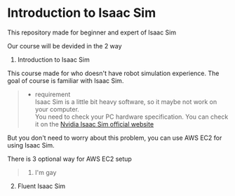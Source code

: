 # Introduction to Isaac Sim

This repository made for beginner and expert of Isaac Sim

Our course will be devided in the 2 way

1. Introduction to Isaac Sim

This course made for who doesn't have robot simulation experience.
The goal of course is familiar with Isaac Sim.

> * requirement <br>
>   Isaac Sim is a little bit heavy software, so it maybe not work on your computer. <br> You need to check your PC hardware specification. You can check  it on the [Nvidia Isaac Sim official website](https://docs.omniverse.nvidia.com/isaacsim/latest/installation/requirements.html)

But you don't need to worry about this problem, you can use AWS EC2 for using Isaac Sim.

There is 3 optional way for AWS EC2 setup

> 1. I'm gay
> 
>



2. Fluent Isaac Sim

